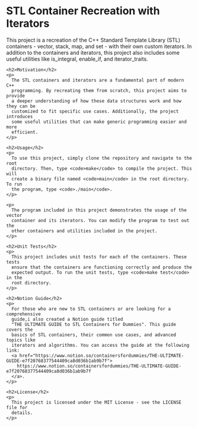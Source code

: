 <!DOCTYPE html>
<html>
  <head>
    <title>STL Container Recreation with Iterators</title>
  </head>
  <body>
    <h1>STL Container Recreation with Iterators</h1>
    <p>
      This project is a recreation of the C++ Standard Template Library (STL)
      containers - vector, stack, map, and set - with their own custom iterators.
      In addition to the containers and iterators, this project also includes
      some useful utilities like is_integral, enable_if, and iterator_traits.
    </p>

    <h2>Motivation</h2>
    <p>
      The STL containers and iterators are a fundamental part of modern C++
      programming. By recreating them from scratch, this project aims to provide
      a deeper understanding of how these data structures work and how they can be
      customized to fit specific use cases. Additionally, the project introduces
      some useful utilities that can make generic programming easier and more
      efficient.
    </p>

    <h2>Usage</h2>
    <p>
      To use this project, simply clone the repository and navigate to the root
      directory. Then, type <code>make</code> to compile the project. This will
      create a binary file named <code>main</code> in the root directory. To run
      the program, type <code>./main</code>.
    </p>

    <p>
      The program included in this project demonstrates the usage of the vector
      container and its iterators. You can modify the program to test out the
      other containers and utilities included in the project.
    </p>

    <h2>Unit Tests</h2>
    <p>
      This project includes unit tests for each of the containers. These tests
      ensure that the containers are functioning correctly and produce the
      expected output. To run the unit tests, type <code>make test</code> in the
      root directory.
    </p>

    <h2>Notion Guide</h2>
    <p>
      For those who are new to STL containers or are looking for a comprehensive
      guide,i also created a Notion guide titled
      "THE ULTIMATE GUIDE to STL Containers for Dummies". This guide covers the
      basics of STL containers, their common use cases, and advanced topics like
      iterators and algorithms. You can access the guide at the following link:
      <a href="https://www.notion.so/containersfordummies/THE-ULTIMATE-GUIDE-e7f20768377544409ca8d036b1ab9b7f">
        https://www.notion.so/containersfordummies/THE-ULTIMATE-GUIDE-e7f20768377544409ca8d036b1ab9b7f
      </a>.
    </p>

    <h2>License</h2>
    <p>
      This project is licensed under the MIT License - see the LICENSE file for
      details.
    </p>
  </body>
</html>
